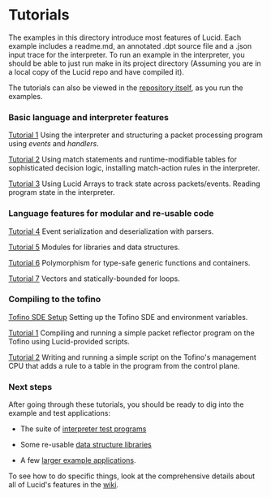 # Tutorials


The examples in this directory introduce most features of Lucid. Each example includes a readme.md, an annotated .dpt source file and a .json input trace for the interpreter. To run an example in the interpreter, you should be able to just run make in its project directory (Assuming you are in a local copy of the Lucid repo and have compiled it).

The tutorials can also be viewed in the [repository itself](https://github.com/PrincetonUniversity/lucid/tree/main/tutorials), as you run the examples.

### Basic language and interpreter features

[Tutorial 1](/lucid/tutorials/interp/01monitor) Using the interpreter and structuring a packet processing program using _events_ and _handlers_.

[Tutorial 2](/lucid/tutorials/interp/02filter) Using match statements and runtime-modifiable tables for sophisticated decision logic, installing match-action rules in the interpreter.

[Tutorial 3](/lucid/tutorials/interp/03counter) Using Lucid Arrays to track state across packets/events. Reading program state in the interpreter.

### Language features for modular and re-usable code

[Tutorial 4](/lucid/tutorials/interp/04parsing) Event serialization and deserialization with parsers.

[Tutorial 5](/lucid/tutorials/interp/05modules) Modules for libraries and data structures.

[Tutorial 6](/lucid/tutorials/interp/06polymorphism) Polymorphism for type-safe generic functions and containers.

[Tutorial 7](/lucid/tutorials/interp/07vectors) Vectors and statically-bounded for loops.

### Compiling to the tofino

[Tofino SDE Setup](/lucid/tutorials/tofino/00setup) Setting up the Tofino SDE and environment variables.

[Tutorial 1](/lucid/tutorials/tofino/01reflector) Compiling and running a simple packet reflector program on the Tofino using Lucid-provided scripts.

[Tutorial 2](/lucid/tutorials/tofino/02tables) Writing and running a simple script on the Tofino's management CPU that adds a rule to a table in the program from the control plane.

### Next steps

After going through these tutorials, you should be ready to dig into the example and test applications:

- The suite of [interpreter test programs](https://github.com/PrincetonUniversity/lucid/tree/main/examples/interp_tests)

- Some re-usable [data structure libraries](https://github.com/PrincetonUniversity/lucid/tree/main/examples/library)

- A few [larger example applications](https://github.com/PrincetonUniversity/lucid/tree/main/examples).

To see how to do specific things, look at the comprehensive details about all of Lucid's features in the [wiki](https://github.com/PrincetonUniversity/lucid/wiki).
